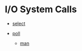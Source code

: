 # I/O System Calls

* [select](https://en.wikipedia.org/wiki/Select_(Unix))

* [poll](https://en.wikipedia.org/wiki/Poll_(Unix))

    * [man](https://pubs.opengroup.org/onlinepubs/9699919799/functions/poll.html)